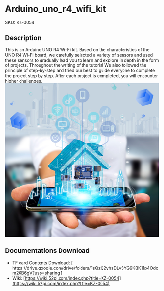 # Arduino_uno_r4_wifi_kit
SKU: KZ-0054  
## Description
This is an Arduino UNO R4 Wi-Fi kit. Based on the characteristics of the UNO R4 Wi-Fi board, we carefully selected a variety of sensors and used these sensors to gradually lead you to learn and explore in depth in the form of projects. Throughout the writing of the tutorial We also followed the principle of step-by-step and tried our best to guide everyone to complete the project step by step. After each project is completed, you will encounter higher challenges.
![Features](https://github.com/geeekpi/Arduino_uno_r4_wifi_kit/blob/main/KZ-0054-7.jpg)

## Documentations Download
* TF card Contents Download: [ https://drive.google.com/drive/folders/1sQzQ2yhsDLvSYG9KBK11p4Odxm26B6gV?usp=sharing ]
* Wiki: [https://wiki.52pi.com/index.php?title=KZ-0054](https://wiki.52pi.com/index.php?title=KZ-0054)
